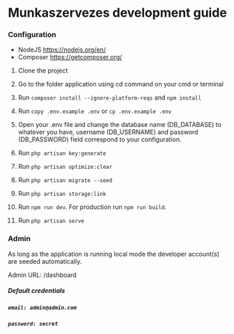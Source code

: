 # Munkaszervezes development guide #

### Configuration ###

- NodeJS https://nodejs.org/en/
- Composer https://getcomposer.org/

1. Clone the project

2. Go to the folder application using cd command on your cmd or terminal

3. Run ```composer install --ignore-platform-reqs``` and ```npm install```

4. Run ```copy .env.example .env``` or ```cp .env.example .env```

5. Open your .env file and change the database name (DB_DATABASE) to whatever you have, username (DB_USERNAME) and password (DB_PASSWORD) field correspond to your configuration.

6. Run ```php artisan key:generate```

7. Run ```php artisan optimize:clear```

8. Run ```php artisan migrate --seed```

9. Run ```php artisan storage:link```

10. Run ```npm run dev```. For production run ```npm run build```.

11. Run ```php artisan serve```

### Admin ###
As long as the application is running local mode the developer account(s) are seeded automatically.

Admin URL: /dashboard

##### Default credentials
##### `email: admin@admin.com`
##### `password: secret`


